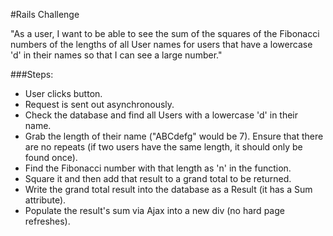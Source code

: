 #Rails Challenge

"As a user, I want to be able to see the sum of the squares of the Fibonacci numbers of the lengths of all User names for users that have a lowercase 'd' in their names so that I can see a large number."

###Steps:
* User clicks button.
* Request is sent out asynchronously.
* Check the database and find all Users with a lowercase 'd' in their name.
* Grab the length of their name ("ABCdefg" would be 7). Ensure that there are no repeats (if two users have the same length, it should only be found once).
* Find the Fibonacci number with that length as 'n' in the function.
* Square it and then add that result to a grand total to be returned.
* Write the grand total result into the database as a Result (it has a Sum attribute).
* Populate the result's sum via Ajax into a new div (no hard page refreshes).
